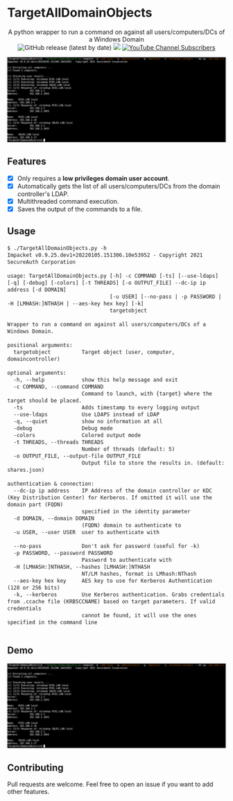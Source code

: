 # TargetAllDomainObjects

<p align="center">
  A python wrapper to run a command on against all users/computers/DCs of a Windows Domain
  <br>
  <img alt="GitHub release (latest by date)" src="https://img.shields.io/github/v/release/p0dalirius/TargetAllDomainObjects">
  <a href="https://twitter.com/intent/follow?screen_name=podalirius_" title="Follow"><img src="https://img.shields.io/twitter/follow/podalirius_?label=Podalirius&style=social"></a>
  <a href="https://www.youtube.com/channel/UCF_x5O7CSfr82AfNVTKOv_A?sub_confirmation=1" title="Subscribe"><img alt="YouTube Channel Subscribers" src="https://img.shields.io/youtube/channel/subscribers/UCF_x5O7CSfr82AfNVTKOv_A?style=social"></a
  <br>
</p>

![](.github/example.png)


## Features

 - [x] Only requires a **low privileges domain user account**.
 - [x] Automatically gets the list of all users/computers/DCs from the domain controller's LDAP.
 - [x] Multithreaded command execution.
 - [x] Saves the output of the commands to a file.

## Usage

```              
$ ./TargetAllDomainObjects.py -h          
Impacket v0.9.25.dev1+20220105.151306.10e53952 - Copyright 2021 SecureAuth Corporation

usage: TargetAllDomainObjects.py [-h] -c COMMAND [-ts] [--use-ldaps] [-q] [-debug] [-colors] [-t THREADS] [-o OUTPUT_FILE] --dc-ip ip address [-d DOMAIN]
                                 [-u USER] [--no-pass | -p PASSWORD | -H [LMHASH:]NTHASH | --aes-key hex key] [-k]
                                 targetobject

Wrapper to run a command on against all users/computers/DCs of a Windows Domain.

positional arguments:
  targetobject          Target object (user, computer, domaincontroller)

optional arguments:
  -h, --help            show this help message and exit
  -c COMMAND, --command COMMAND
                        Command to launch, with {target} where the target should be placed.
  -ts                   Adds timestamp to every logging output
  --use-ldaps           Use LDAPS instead of LDAP
  -q, --quiet           show no information at all
  -debug                Debug mode
  -colors               Colored output mode
  -t THREADS, --threads THREADS
                        Number of threads (default: 5)
  -o OUTPUT_FILE, --output-file OUTPUT_FILE
                        Output file to store the results in. (default: shares.json)

authentication & connection:
  --dc-ip ip address    IP Address of the domain controller or KDC (Key Distribution Center) for Kerberos. If omitted it will use the domain part (FQDN)
                        specified in the identity parameter
  -d DOMAIN, --domain DOMAIN
                        (FQDN) domain to authenticate to
  -u USER, --user USER  user to authenticate with

  --no-pass             Don't ask for password (useful for -k)
  -p PASSWORD, --password PASSWORD
                        Password to authenticate with
  -H [LMHASH:]NTHASH, --hashes [LMHASH:]NTHASH
                        NT/LM hashes, format is LMhash:NThash
  --aes-key hex key     AES key to use for Kerberos Authentication (128 or 256 bits)
  -k, --kerberos        Use Kerberos authentication. Grabs credentials from .ccache file (KRB5CCNAME) based on target parameters. If valid credentials
                        cannot be found, it will use the ones specified in the command line
                      
```

## Demo

![](.github/example.png)

## Contributing

Pull requests are welcome. Feel free to open an issue if you want to add other features.

